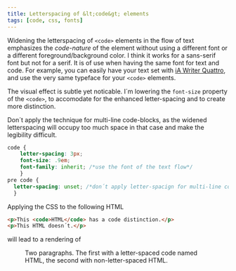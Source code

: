 ```yaml
---
title: Letterspacing of &lt;code&gt; elements
tags: [code, css, fonts]
---
```

Widening the letterspacing of `<code>` elements in the flow of text emphasizes the *code-nature* of the element without using a different font or a different foreground/background color. I think it works for a sans-serif font but not for a serif. It is of use when having the same font for text and code. For example, you can easily have your text set with [iA Writer Quattro](https://ia.net/writer/blog/a-typographic-christmas), and use the very same typeface for your `<code>` elements. 

The visual effect is subtle yet noticable. I´m lowering the `font-size` property of the `<code>`, to accomodate for the enhanced letter-spacing and to create more distinction.

Don´t apply the technique for multi-line code-blocks, as the widened letterspacing will occupy too much space in that case and make the legibility difficult. 

```css
code {
	letter-spacing: 3px;
	font-size: .9em;
	font-family: inherit; /*use the font of the text flow*/
	}
pre code {
  letter-spacing: unset; /*don´t apply letter-spacign for multi-line code*/
  }
```

Applying the CSS to the following HTML

```html
<p>This <code>HTML</code> has a code distinction.</p>
<p>This HTML doesn´t.</p>
```


will lead to a rendering of

<figure>
<img src="/img/journal/letterspacing-code.jpg" alt="">
<figcaption>Two paragraphs. The first with a letter-spaced code named HTML, the second with non-letter-spaced HTML.</figcaption>
</figure>
